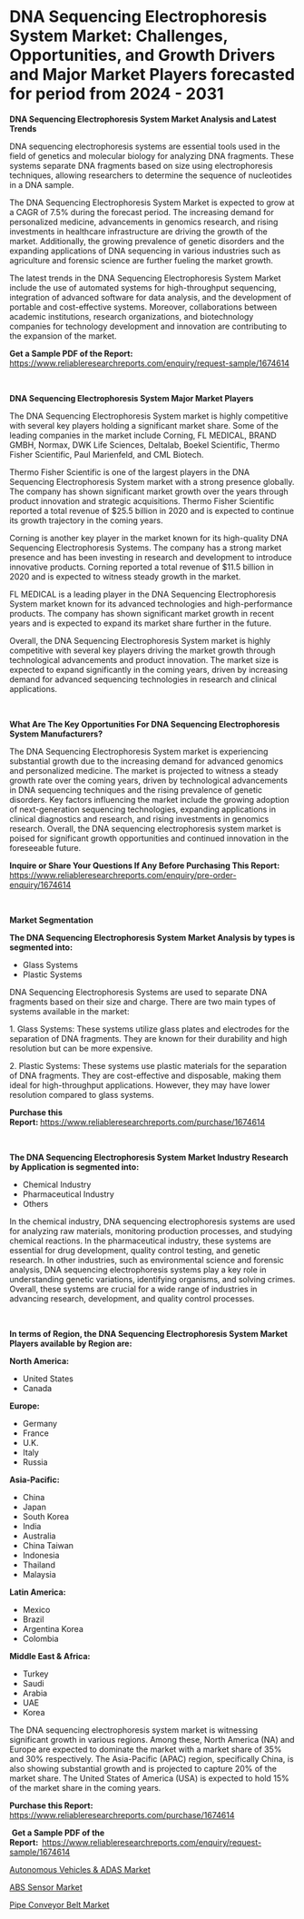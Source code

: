 <p><h1>DNA Sequencing Electrophoresis System Market: Challenges, Opportunities, and Growth Drivers and Major Market Players forecasted for period from 2024 - 2031</h1></p><p><strong>DNA Sequencing Electrophoresis System Market Analysis and Latest Trends</strong></p>
<p><p>DNA sequencing electrophoresis systems are essential tools used in the field of genetics and molecular biology for analyzing DNA fragments. These systems separate DNA fragments based on size using electrophoresis techniques, allowing researchers to determine the sequence of nucleotides in a DNA sample.</p><p>The DNA Sequencing Electrophoresis System Market is expected to grow at a CAGR of 7.5% during the forecast period. The increasing demand for personalized medicine, advancements in genomics research, and rising investments in healthcare infrastructure are driving the growth of the market. Additionally, the growing prevalence of genetic disorders and the expanding applications of DNA sequencing in various industries such as agriculture and forensic science are further fueling the market growth.</p><p>The latest trends in the DNA Sequencing Electrophoresis System Market include the use of automated systems for high-throughput sequencing, integration of advanced software for data analysis, and the development of portable and cost-effective systems. Moreover, collaborations between academic institutions, research organizations, and biotechnology companies for technology development and innovation are contributing to the expansion of the market.</p></p>
<p><strong>Get a Sample PDF of the Report:&nbsp;</strong> <a href="https://www.reliableresearchreports.com/enquiry/request-sample/1674614">https://www.reliableresearchreports.com/enquiry/request-sample/1674614</a></p>
<p>&nbsp;</p>
<p><strong>DNA Sequencing Electrophoresis System Major Market Players</strong></p>
<p><p>The DNA Sequencing Electrophoresis System market is highly competitive with several key players holding a significant market share. Some of the leading companies in the market include Corning, FL MEDICAL, BRAND GMBH, Normax, DWK Life Sciences, Deltalab, Boekel Scientific, Thermo Fisher Scientific, Paul Marienfeld, and CML Biotech.</p><p>Thermo Fisher Scientific is one of the largest players in the DNA Sequencing Electrophoresis System market with a strong presence globally. The company has shown significant market growth over the years through product innovation and strategic acquisitions. Thermo Fisher Scientific reported a total revenue of $25.5 billion in 2020 and is expected to continue its growth trajectory in the coming years.</p><p>Corning is another key player in the market known for its high-quality DNA Sequencing Electrophoresis Systems. The company has a strong market presence and has been investing in research and development to introduce innovative products. Corning reported a total revenue of $11.5 billion in 2020 and is expected to witness steady growth in the market.</p><p>FL MEDICAL is a leading player in the DNA Sequencing Electrophoresis System market known for its advanced technologies and high-performance products. The company has shown significant market growth in recent years and is expected to expand its market share further in the future.</p><p>Overall, the DNA Sequencing Electrophoresis System market is highly competitive with several key players driving the market growth through technological advancements and product innovation. The market size is expected to expand significantly in the coming years, driven by increasing demand for advanced sequencing technologies in research and clinical applications.</p></p>
<p>&nbsp;</p>
<p><strong>What Are The Key Opportunities For DNA Sequencing Electrophoresis System Manufacturers?</strong></p>
<p><p>The DNA Sequencing Electrophoresis System market is experiencing substantial growth due to the increasing demand for advanced genomics and personalized medicine. The market is projected to witness a steady growth rate over the coming years, driven by technological advancements in DNA sequencing techniques and the rising prevalence of genetic disorders. Key factors influencing the market include the growing adoption of next-generation sequencing technologies, expanding applications in clinical diagnostics and research, and rising investments in genomics research. Overall, the DNA sequencing electrophoresis system market is poised for significant growth opportunities and continued innovation in the foreseeable future.</p></p>
<p><strong>Inquire or Share Your Questions If Any Before Purchasing This Report:</strong> <a href="https://www.reliableresearchreports.com/enquiry/pre-order-enquiry/1674614">https://www.reliableresearchreports.com/enquiry/pre-order-enquiry/1674614</a></p>
<p>&nbsp;</p>
<p><strong>Market Segmentation</strong></p>
<p><strong>The DNA Sequencing Electrophoresis System Market Analysis by types is segmented into:</strong></p>
<p><ul><li>Glass Systems</li><li>Plastic Systems</li></ul></p>
<p><p>DNA Sequencing Electrophoresis Systems are used to separate DNA fragments based on their size and charge. There are two main types of systems available in the market:</p><p>1. Glass Systems: These systems utilize glass plates and electrodes for the separation of DNA fragments. They are known for their durability and high resolution but can be more expensive.</p><p>2. Plastic Systems: These systems use plastic materials for the separation of DNA fragments. They are cost-effective and disposable, making them ideal for high-throughput applications. However, they may have lower resolution compared to glass systems.</p></p>
<p><strong>Purchase this Report:&nbsp;</strong><a href="https://www.reliableresearchreports.com/purchase/1674614">https://www.reliableresearchreports.com/purchase/1674614</a></p>
<p>&nbsp;</p>
<p><strong>The DNA Sequencing Electrophoresis System Market Industry Research by Application is segmented into:</strong></p>
<p><ul><li>Chemical Industry</li><li>Pharmaceutical Industry</li><li>Others</li></ul></p>
<p><p>In the chemical industry, DNA sequencing electrophoresis systems are used for analyzing raw materials, monitoring production processes, and studying chemical reactions. In the pharmaceutical industry, these systems are essential for drug development, quality control testing, and genetic research. In other industries, such as environmental science and forensic analysis, DNA sequencing electrophoresis systems play a key role in understanding genetic variations, identifying organisms, and solving crimes. Overall, these systems are crucial for a wide range of industries in advancing research, development, and quality control processes.</p></p>
<p>&nbsp;</p>
<p><strong>In terms of Region, the DNA Sequencing Electrophoresis System Market Players available by Region are:</strong></p>
<p>
    <p> <strong> North America: </strong>
        <ul>
            <li>United States</li>
            <li>Canada</li>
        </ul>
        </p> 
    <p> <strong> Europe: </strong>
        <ul>
            <li>Germany</li>
            <li>France</li>
            <li>U.K.</li>
            <li>Italy</li>
            <li>Russia</li>
        </ul>
        </p> 
    <p> <strong> Asia-Pacific: </strong>
        <ul>
            <li>China</li>
            <li>Japan</li>
            <li>South Korea</li>
            <li>India</li>
            <li>Australia</li>
            <li>China Taiwan</li>
            <li>Indonesia</li>
            <li>Thailand</li>
            <li>Malaysia</li>
        </ul>
        </p> 
    <p> <strong> Latin America: </strong>
        <ul>
            <li>Mexico</li>
            <li>Brazil</li>
            <li>Argentina Korea</li>
            <li>Colombia</li>
        </ul>
        </p> 
    <p> <strong> Middle East & Africa: </strong>
        <ul>
            <li>Turkey</li>
            <li>Saudi</li>
            <li>Arabia</li>
            <li>UAE</li>
            <li>Korea</li>
        </ul>
    </p>
    </p>
<p><p>The DNA sequencing electrophoresis system market is witnessing significant growth in various regions. Among these, North America (NA) and Europe are expected to dominate the market with a market share of 35% and 30% respectively. The Asia-Pacific (APAC) region, specifically China, is also showing substantial growth and is projected to capture 20% of the market share. The United States of America (USA) is expected to hold 15% of the market share in the coming years.</p></p>
<p><strong>Purchase this Report: </strong><a href="https://www.reliableresearchreports.com/purchase/1674614">https://www.reliableresearchreports.com/purchase/1674614</a></p>
<p>&nbsp;<strong>Get a Sample PDF of the Report:&nbsp;&nbsp;</strong><a href="https://www.reliableresearchreports.com/enquiry/request-sample/1674614">https://www.reliableresearchreports.com/enquiry/request-sample/1674614</a></p>
<p><strong></strong></p>
<p><p><a href="https://github.com/johnbach50/Market-Research-Report-List-2/blob/main/autonomous-vehicles-adas-market.md">Autonomous Vehicles & ADAS Market</a></p><p><a href="https://github.com/GroverBarry/Market-Research-Report-List-4/blob/main/abs-sensor-market.md">ABS Sensor Market</a></p><p><a href="https://github.com/lylyparadise/Market-Research-Report-List-2/blob/main/pipe-conveyor-belt-market.md">Pipe Conveyor Belt Market</a></p></p>